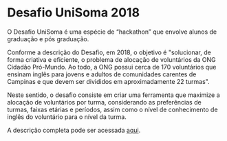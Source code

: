 # Desafio UniSoma 2018

O Desafio UniSoma é uma espécie de “hackathon” que envolve alunos de graduação e pós graduação.

Conforme a descrição do Desafio, em 2018, o objetivo é "solucionar, de forma criativa e eficiente,
o problema de alocação de voluntários da ONG Cidadão Pró-Mundo.
Ao todo, a ONG possui cerca de 170 voluntários que ensinam inglês para jovens e adultos de comunidades carentes de Campinas e que devem ser divididos em aproximadamente 22 turmas".

Neste sentido, o desafio consiste em criar uma ferramenta que maximize a alocação de voluntários por turma, considerando as preferências de turmas, faixas etárias e períodos, assim como o nível de conhecimento de inglês do voluntário para o nível da turma.

A descrição completa pode ser acessada [aqui](https://www.unisoma.com.br/desafio/2018/07/05/descricao-completa-desafio-2018/).
